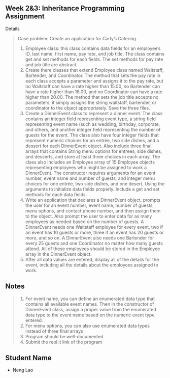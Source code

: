 ## Week 2&3: Inheritance Programming Assignment

Details
>Case problem: Create an application for Carly’s Catering.
>1. Employee class: this class contains data fields for an employee’s ID, last name, first name, pay rate, and job title. The class contains get and set methods for each fields. The set methods for pay rate and job title are abstract.
>2. Create there classes that extend Employee class named Waitstaff, Bartender, and Coordinator. The method that sets the pay rate in each class accepts a parameter and assigns it to the pay rate, but no Waitstaff can have a rate higher than 15.00, no Bartender can have a rate higher than 18.00, and no Coordinator can have a rate higher than 20.00. The method that sets the job title accepts no parameters, it simply assigns the string waitstaff, bartender, or coordinator to the object appropriately. Save the three files.
>3. Create a DinnerEvent class to represent a dinner event. The class contains an integer field representing event type, a string field representing event name (such as wedding, birthday, corporate, and others, and another integer field representing the number of guests for the event. The class also have four integer fields that represent numeric choices for an entrée, two side dishes, and a dessert for each DinnerEvent object. Also include three final arrays that contains String menu options for entrees, side dishes, and desserts, and store at least three choices in each array. The class also includes an Employee array of 15 Employee objects representing employees who might be assigned to work a DinnerEvent. The constructor requires arguments for an event number, event name and number of guests, and integer menu choices for one entrée, two side dishes, and one desert. Using the arguments to initialize data fields properly. Include a get and set methods for each data fields.
>4. Write an application that declares a DinnerEvent object, prompts the user for an event number, event name, number of guests, menu options, and contact phone number, and then assign them to the object. Also prompt the user to enter data for as many employees as needed based on the number of guests. A DinnerEvent needs one Waitstaff employee for every event, two if an event has 10 guests or more, three if an event has 20 guests or more, and so on. A DinnerEvent also needs one Bartender for every 25 guests and one Coordinator no matter how many guests attend. All of these employees should be stored in the Employee array in the DinnerEvent object.
>5. After all data values are entered, display all of the details for the event, including all the details about the employees assigned to work.

## Notes

>1. For event name, you can define an enumerated data type that contains all available event names. Then in the constructor of DinnerEvent class, assign a proper value from the enumerated data type to the event name based on the numeric event type entered.
>2. For menu options, you can also use enumerated data types instead of three final arrays
>3. Program should be well-documented
>4. Submit the repl.it link of the program

## Student Name

- Neng Lao
